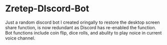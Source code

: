 # Zretep-DIscord-Bot
Just a random discord bot I created oringally to restore the desktop screen share function, is now redundant as Discord has re-enabled the function. Bot functions include coin flip, dice rolls, and abulity to play noice in current voice channel.
